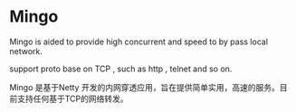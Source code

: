 Mingo
=
Mingo is aided  to provide high concurrent and speed to by pass local network.

support proto base on TCP , such as http , telnet and so on.

Mingo 是基于Netty 开发的内网穿透应用，旨在提供简单实用，高速的服务。目前支持任何基于TCP的网络转发。



 
